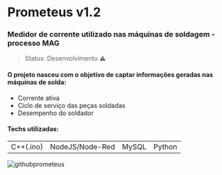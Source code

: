 <h1>Prometeus v1.2</h1>
<h3>Medidor de corrente utilizado nas máquinas de soldagem - processo MAG</h3>

>Status: Desenvolvimento ⚠️

<h4>O projeto nasceu com o objetivo de captar informações geradas nas máquinas de solda:</h4>

<ul>
    <li>Corrente ativa</li>
    <li>Ciclo de serviço das peças soldadas</li>
    <li>Desempenho do soldador</li>
</ul>

<h4>Techs utilizadas:</h4>

<table>
    <tr>
        <td>C++(.ino)</td>
        <td>NodeJS/Node-Red</td>
        <td>MySQL</td>
        <td>Python</td>
    </tr>
</table>

![githubprometeus](https://github.com/Pedrohprado/prometeus_v1.2/assets/67080026/b4999e60-c8af-47e1-a691-0c64c919d6d2)
